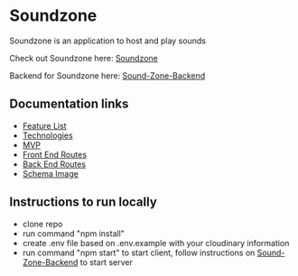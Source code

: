 # Soundzone
Soundzone is an application to host and play sounds

Check out Soundzone here: [Soundzone](https://sound-zone.herokuapp.com)

Backend for Soundzone here: [Sound-Zone-Backend](https://github.com/arkaneshiro/Sound-Zone-Backend)

## Documentation links
- [Feature List](https://github.com/arkaneshiro/Sound-Zone/blob/master/Documentation/featureList.md)
- [Technologies](https://github.com/arkaneshiro/Sound-Zone/blob/master/Documentation/frontEndTechnologies.md)
- [MVP](https://github.com/arkaneshiro/Sound-Zone/blob/master/Documentation/mvp.md)
- [Front End Routes](https://github.com/arkaneshiro/Sound-Zone/blob/master/Documentation/frontEndRoutes.md)
- [Back End Routes](https://github.com/arkaneshiro/Sound-Zone/blob/master/Documentation/backEndRoutes.md)
- [Schema Image](https://github.com/arkaneshiro/Sound-Zone/blob/master/Documentation/schema.png)

## Instructions to run locally
- clone repo
- run command "npm install"
- create .env file based on .env.example with your cloudinary information
- run command "npm start" to start client, follow instructions on [Sound-Zone-Backend](https://github.com/arkaneshiro/Sound-Zone-Backend) to start server
